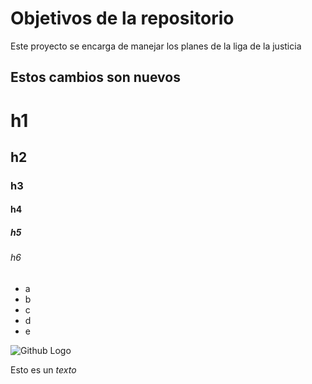 # Objetivos de la repositorio

Este proyecto se encarga de manejar los planes de la liga de la justicia


## Estos cambios son nuevos


# h1
## h2
### h3
#### h4
##### h5
###### h6

* a
* b
* c
* d
* e

![Github Logo](https://png.pngtree.com/png-vector/20240529/ourmid/pngtree-in-the-style-of-octane-render-vector-png-image_6975925.png)

Esto es un _texto_ 
